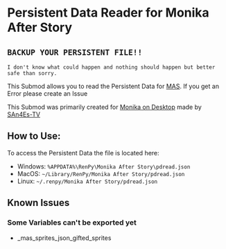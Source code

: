 # Persistent Data Reader for Monika After Story

## **``BACKUP YOUR PERSISTENT FILE!!``**

`I don't know what could happen and nothing should happen but better safe than sorry.`

This Submod allows you to read the Persistent Data for [MAS](https://www.monikaafterstory.com/).
If you get an Error please create an Issue

This Submod was primarily created for
[Monika on Desktop](https://github.com/SAn4Es-TV/MonikaOnDesktop) made by [SAn4Es-TV](https://github.com/SAn4Es-TV)

## How to Use:

To access the Persistent Data the file is located here:

- Windows:
 `%APPDATA%\RenPy\Monika After Story\pdread.json`
- MacOS:
 `~/Library/RenPy/Monika After Story/pdread.json`
- Linux:
 `~/.renpy/Monika After Story/pdread.json`

## Known Issues

### Some Variables can't be exported yet

- _mas_sprites_json_gifted_sprites
